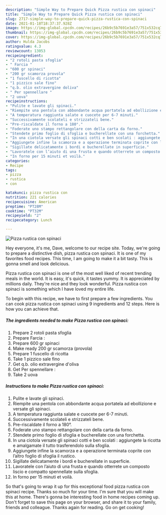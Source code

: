 ```yaml
---
description: "Simple Way to Prepare Quick Pizza rustica con spinaci"
title: "Simple Way to Prepare Quick Pizza rustica con spinaci"
slug: 2717-simple-way-to-prepare-quick-pizza-rustica-con-spinaci
date: 2021-01-18T18:37:37.928Z
image: https://img-global.cpcdn.com/recipes/26b9c5b7691e3a57/751x532cq70/pizza-rustica-con-spinaci-recipe-main-photo.jpg
thumbnail: https://img-global.cpcdn.com/recipes/26b9c5b7691e3a57/751x532cq70/pizza-rustica-con-spinaci-recipe-main-photo.jpg
cover: https://img-global.cpcdn.com/recipes/26b9c5b7691e3a57/751x532cq70/pizza-rustica-con-spinaci-recipe-main-photo.jpg
author: Hulda Jacobs
ratingvalue: 4.3
reviewcount: 13053
recipeingredient:
- "2 rotoli pasta sfoglia"
- " Farcia "
- "600 gr spinaci"
- "200 gr scamorza provola"
- "1 fuscello di ricotta"
- "1 pizzico sale fino"
- "q.b. olio extravergine doliva"
- " Per spennellare "
- "2 uova"
recipeinstructions:
- "Pulite e lavate gli spinaci."
- "Riempite una pentola con abbondante acqua portatela ad ebollizione e versate gli spinaci."
- "A temperatura raggiunta salate e cuocete per 6-7 minuti."
- "Successivamente scolateli e strizzateli bene."
- "Pre-riscaldate il forno a 180°."
- "Foderate uno stampo rettangolare con della carta da forno."
- "Stendete primo foglio di sfoglia e bucherellate con una forchetta."
- "In una ciotola versate gli spinaci cotti e ben scolati : aggiungete la ricotta e amalgamate il tutto trasferendolo sulla sfoglia."
- "Aggiungete infine la scamorza e a operazione terminata coprite con l’altro foglio di sfoglia il rustico."
- "Sigillate delicatamente i bordi e bucherellate in superficie."
- "Lavoratele con l’aiuto di una frusta e quando otterrete un composto liscio e compatto spennellate sulla sfoglia."
- "In forno per 15 minuti et voilà."
categories:
- Recipe
tags:
- pizza
- rustica
- con

katakunci: pizza rustica con 
nutrition: 221 calories
recipecuisine: American
preptime: "PT28M"
cooktime: "PT32M"
recipeyield: "2"
recipecategory: Lunch

---
```



![Pizza rustica con spinaci](https://img-global.cpcdn.com/recipes/26b9c5b7691e3a57/751x532cq70/pizza-rustica-con-spinaci-recipe-main-photo.jpg)

Hey everyone, it's me, Dave, welcome to our recipe site. Today, we're going to prepare a distinctive dish, pizza rustica con spinaci. It is one of my favorites food recipes. This time, I am going to make it a bit tasty. This is gonna smell and look delicious.

Pizza rustica con spinaci is one of the most well liked of recent trending meals in the world. It is easy, it's quick, it tastes yummy. It is appreciated by millions daily. They're nice and they look wonderful. Pizza rustica con spinaci is something which I have loved my entire life.




To begin with this recipe, we have to first prepare a few ingredients. You can cook pizza rustica con spinaci using 9 ingredients and 12 steps. Here is how you can achieve that.

<!--inarticleads1-->

##### The ingredients needed to make Pizza rustica con spinaci:

1. Prepare 2 rotoli pasta sfoglia
1. Prepare  Farcia :
1. Prepare 600 gr spinaci
1. Make ready 200 gr scamorza (provola)
1. Prepare 1 fuscello di ricotta
1. Take 1 pizzico sale fino
1. Get q.b. olio extravergine d&#39;oliva
1. Get  Per spennellare :
1. Take 2 uova




<!--inarticleads2-->

##### Instructions to make Pizza rustica con spinaci:

1. Pulite e lavate gli spinaci.
1. Riempite una pentola con abbondante acqua portatela ad ebollizione e versate gli spinaci.
1. A temperatura raggiunta salate e cuocete per 6-7 minuti.
1. Successivamente scolateli e strizzateli bene.
1. Pre-riscaldate il forno a 180°.
1. Foderate uno stampo rettangolare con della carta da forno.
1. Stendete primo foglio di sfoglia e bucherellate con una forchetta.
1. In una ciotola versate gli spinaci cotti e ben scolati : aggiungete la ricotta e amalgamate il tutto trasferendolo sulla sfoglia.
1. Aggiungete infine la scamorza e a operazione terminata coprite con l’altro foglio di sfoglia il rustico.
1. Sigillate delicatamente i bordi e bucherellate in superficie.
1. Lavoratele con l’aiuto di una frusta e quando otterrete un composto liscio e compatto spennellate sulla sfoglia.
1. In forno per 15 minuti et voilà.




So that's going to wrap it up for this exceptional food pizza rustica con spinaci recipe. Thanks so much for your time. I'm sure that you will make this at home. There's gonna be interesting food in home recipes coming up. Don't forget to save this page on your browser, and share it to your family, friends and colleague. Thanks again for reading. Go on get cooking!
